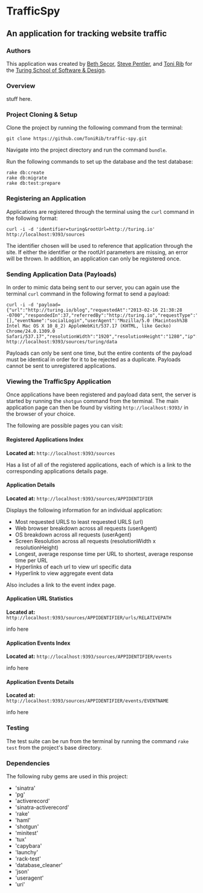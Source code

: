 # TrafficSpy
## An application for tracking website traffic

### Authors

This application was created by [Beth Secor](https://github.com/bethsecor), [Steve Pentler](https://github.com/stevepentler), and [Toni Rib](https://github.com/tonirib) for the [Turing School of Software & Design](http://turing.io).

### Overview

stuff here.

### Project Cloning & Setup

Clone the project by running the following command from the terminal:

```
git clone https://github.com/ToniRib/traffic-spy.git
```

Navigate into the project directory and run the command `bundle`.

Run the following commands to set up the database and the test database:

```
rake db:create
rake db:migrate
rake db:test:prepare
```

### Registering an Application

Applications are registered through the terminal using the `curl` command in the following format:

```
curl -i -d 'identifier=turing&rootUrl=http://turing.io'  http://localhost:9393/sources
```

The identifier chosen will be used to reference that application through the site. If either the identifier or the rootUrl parameters are missing, an error will be thrown. In addition, an application can only be registered once.

### Sending Application Data (Payloads)

In order to mimic data being sent to our server, you can again use the terminal `curl` command in the following format to send a payload:

```
curl -i -d 'payload={"url":"http://turing.io/blog","requestedAt":"2013-02-16 21:38:28 -0700","respondedIn":37,"referredBy":"http://turing.io","requestType":"GET","parameters":[],"eventName":"socialLogin","userAgent":"Mozilla/5.0 (Macintosh%3B Intel Mac OS X 10_8_2) AppleWebKit/537.17 (KHTML, like Gecko) Chrome/24.0.1309.0 Safari/537.17","resolutionWidth":"1920","resolutionHeight":"1280","ip":"63.29.38.211"}' http://localhost:9393/sources/turing/data
```

Payloads can only be sent one time, but the entire contents of the payload must be identical in order for it to be rejected as a duplicate. Payloads cannot be sent to unregistered applications.

### Viewing the TrafficSpy Application

Once applications have been registered and payload data sent, the server is started by running the `shotgun` command from the terminal. The main application page can then be found by visiting `http://localhost:9393/` in the browser of your choice.

The following are possible pages you can visit:

#### Registered Applications Index

__Located at:__ `http://localhost:9393/sources`

Has a list of all of the registered applications, each of which is a link to the corresponding applications details page.

#### Application Details

__Located at:__ `http://localhost:9393/sources/APPIDENTIFIER`

Displays the following information for an individual application:

- Most requested URLS to least requested URLS (url)
- Web browser breakdown across all requests (userAgent)
- OS breakdown across all requests (userAgent)
- Screen Resolution across all requests (resolutionWidth x resolutionHeight)
- Longest, average response time per URL to shortest, average response time per URL
- Hyperlinks of each url to view url specific data
- Hyperlink to view aggregate event data

Also includes a link to the event index page.

#### Application URL Statistics

__Located at:__ `http://localhost:9393/sources/APPIDENTIFIER/urls/RELATIVEPATH`

info here

#### Application Events Index

__Located at:__ `http://localhost:9393/sources/APPIDENTIFIER/events`

info here

#### Application Events Details

__Located at:__ `http://localhost:9393/sources/APPIDENTIFIER/events/EVENTNAME`

info here

### Testing

The test suite can be run from the terminal by running the command `rake test` from the project's base directory.

### Dependencies

The following ruby gems are used in this project:

- 'sinatra'
- 'pg'
- 'activerecord'
- 'sinatra-activerecord'
- 'rake'
- 'haml'
- 'shotgun'
- 'minitest'
- 'tux'
- 'capybara'
- 'launchy'
- 'rack-test'
- 'database_cleaner'
- 'json'
- 'useragent'
- 'uri'
